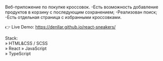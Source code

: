Веб-приложение по покупке кроссовок.
-Есть возможность добавление продуктов в корзину с последующим сохранением;
-Реализован поиск;
-Есть отдельная страница с избранными кроссовками.

👉 Live Demo: https://denllar.github.io/react-sneakers/

Stack:  
» HTML&CSS / SCSS  
» React
» JavaScript  
» TypeScript
